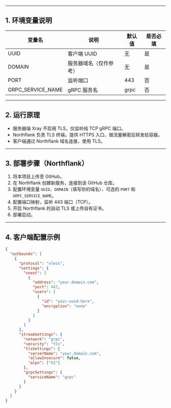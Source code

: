 
---

## 1. 环境变量说明

| 变量名          | 说明                       | 默认值    | 是否必填 |
| --------------- | -------------------------- | --------- | -------- |
| UUID            | 客户端 UUID                | 无        | 是       |
| DOMAIN          | 服务器域名（仅作参考）     | 无        | 是       |
| PORT            | 监听端口                   | 443       | 否       |
| GRPC_SERVICE_NAME| gRPC 服务名                | grpc      | 否       |

---

## 2. 运行原理

- 服务器端 Xray 不启用 TLS，仅监听纯 TCP gRPC 端口。  
- Northflank 负责 TLS 终端，提供 HTTPS 入口，做流量解密后转发给容器。  
- 客户端通过 Northflank 域名连接，使用 TLS。  

---

## 3. 部署步骤（Northflank）

1. 将本项目上传至 GitHub。  
2. 在 Northflank 创建新服务，连接到该 GitHub 仓库。  
3. 配置环境变量 `UUID`、`DOMAIN`（填写你的域名）、可选的 `PORT` 和 `GRPC_SERVICE_NAME`。  
4. 配置端口映射，监听 443 端口（TCP）。  
5. 开启 Northflank 的自动 TLS 或上传自有证书。  
6. 部署启动。  

---

## 4. 客户端配置示例

```json
{
  "outbounds": [
    {
      "protocol": "vless",
      "settings": {
        "vnext": [
          {
            "address": "your.domain.com",
            "port": 443,
            "users": [
              {
                "id": "your-uuid-here",
                "encryption": "none"
              }
            ]
          }
        ]
      },
      "streamSettings": {
        "network": "grpc",
        "security": "tls",
        "tlsSettings": {
          "serverName": "your.domain.com",
          "allowInsecure": false,
          "alpn": ["h2"]
        },
        "grpcSettings": {
          "serviceName": "grpc"
        }
      }
    }
  ]
}
